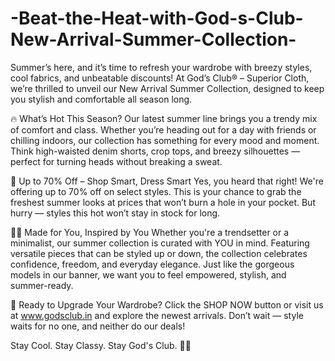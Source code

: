 # -Beat-the-Heat-with-God-s-Club-New-Arrival-Summer-Collection-

Summer’s here, and it’s time to refresh your wardrobe with breezy styles, cool fabrics, and unbeatable discounts! At God’s Club® – Superior Cloth, we’re thrilled to unveil our New Arrival Summer Collection, designed to keep you stylish and comfortable all season long.

🔥 What’s Hot This Season?
Our latest summer line brings you a trendy mix of comfort and class. Whether you’re heading out for a day with friends or chilling indoors, our collection has something for every mood and moment. Think high-waisted denim shorts, crop tops, and breezy silhouettes — perfect for turning heads without breaking a sweat.

💸 Up to 70% Off – Shop Smart, Dress Smart
Yes, you heard that right! We're offering up to 70% off on select styles. This is your chance to grab the freshest summer looks at prices that won’t burn a hole in your pocket. But hurry — styles this hot won’t stay in stock for long.

👯‍♀️ Made for You, Inspired by You
Whether you're a trendsetter or a minimalist, our summer collection is curated with YOU in mind. Featuring versatile pieces that can be styled up or down, the collection celebrates confidence, freedom, and everyday elegance. Just like the gorgeous models in our banner, we want you to feel empowered, stylish, and summer-ready.

🛒 Ready to Upgrade Your Wardrobe?
Click the SHOP NOW button or visit us at www.godsclub.in and explore the newest arrivals. Don’t wait — style waits for no one, and neither do our deals!

Stay Cool. Stay Classy. Stay God's Club. 🌴✨

